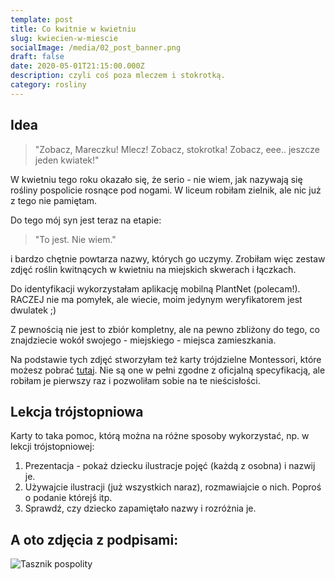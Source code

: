 ```yaml
---
template: post
title: Co kwitnie w kwietniu
slug: kwiecien-w-miescie
socialImage: /media/02_post_banner.png
draft: false
date: 2020-05-01T21:15:00.000Z
description: czyli coś poza mleczem i stokrotką.
category: rosliny
---
```

## Idea

> "Zobacz, Mareczku! Mlecz! Zobacz, stokrotka! Zobacz, eee.. jeszcze jeden kwiatek!"

W kwietniu tego roku okazało się, że serio - nie wiem, jak nazywają się rośliny pospolicie rosnące pod nogami. W liceum robiłam zielnik, ale nic już z tego nie pamiętam.

Do tego mój syn jest teraz na etapie:

> "To jest. Nie wiem."

i bardzo chętnie powtarza nazwy, których go uczymy. Zrobiłam więc zestaw zdjęć roślin kwitnących w kwietniu na miejskich skwerach i łączkach. 

Do identyfikacji wykorzystałam aplikację mobilną PlantNet (polecam!). RACZEJ nie ma pomyłek, ale wiecie, moim jedynym weryfikatorem jest dwulatek ;)

Z pewnością nie jest to zbiór kompletny, ale na pewno zbliżony do tego, co znajdziecie wokół swojego - miejskiego - miejsca zamieszkania.

Na podstawie tych zdjęć stworzyłam też karty trójdzielne Montessori, które możesz pobrać [tutaj](https://onedrive.live.com/?authkey=%21AIn8%2Dp8JpGkWTpc&cid=0DCE64FB2A114670&id=DCE64FB2A114670%21380462&parId=DCE64FB2A114670%21380685&o=OneUp). Nie są one w pełni zgodne z oficjalną specyfikacją, ale robiłam je pierwszy raz i pozwoliłam sobie na te nieścisłości. 

## Lekcja trójstopniowa

Karty to taka pomoc, którą można na różne sposoby wykorzystać, np. w lekcji trójstopniowej:
1. Prezentacja - pokaż dziecku ilustracje pojęć (każdą z osobna) i nazwij je.
2. Używajcie ilustracji (już wszystkich naraz), rozmawiajcie o nich. Poproś o podanie którejś itp.
3. Sprawdź, czy dziecko zapamiętało nazwy i rozróżnia je. 

## A oto zdjęcia z podpisami:

![Tasznik pospolity](/media/20200427_133434.jpg "Tasznik pospolity")